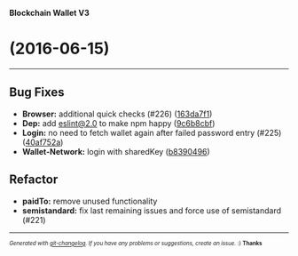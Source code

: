 __Blockchain Wallet V3__

#   (2016-06-15)



---

## Bug Fixes

- **Browser:** additional quick checks (#226)
  ([163da7f1](https://github.com/blockchain/My-Wallet-V3/commit/163da7f12d90ba358ff33fa9fc301c155c3ec1f9))
- **Dep:** add eslint@2.0 to make npm happy
  ([9c6b8cbf](https://github.com/blockchain/My-Wallet-V3/commit/9c6b8cbf93182240c272309015a55f56fc6bf372))
- **Login:** no need to fetch wallet again after failed password entry (#225)
  ([40af752a](https://github.com/blockchain/My-Wallet-V3/commit/40af752a4fdf9ce2e0b812e84e71b3ddc37c3f44))
- **Wallet-Network:** login with sharedKey
  ([b8390496](https://github.com/blockchain/My-Wallet-V3/commit/b8390496dc2cfd4b7052881fb0354e9281940ef9))


## Refactor

- **paidTo:** remove unused functionality
- **semistandard:** fix last remaining issues and force use of semistandard (#221)



---
<sub><sup>*Generated with [git-changelog](https://github.com/rafinskipg/git-changelog). If you have any problems or suggestions, create an issue.* :) **Thanks** </sub></sup>